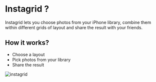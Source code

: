 # Instagrid ?

Instagrid lets you choose photos from your iPhone library, combine them within different grids of layout and share the result with your friends.

## How it works?
- Choose a layout
- Pick photos from your library
- Share the result

![instagrid](https://user-images.githubusercontent.com/7050604/122591081-ba8b5d00-d062-11eb-9c13-41a77a958670.gif)


